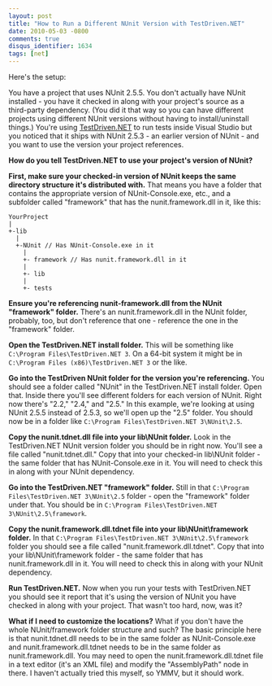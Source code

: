 ```yaml
---
layout: post
title: "How to Run a Different NUnit Version with TestDriven.NET"
date: 2010-05-03 -0800
comments: true
disqus_identifier: 1634
tags: [net]
---
```

Here's the setup:

You have a project that uses NUnit 2.5.5. You don't actually have NUnit
installed - you have it checked in along with your project's source as a
third-party dependency. (You did it that way so you can have different
projects using different NUnit versions without having to
install/uninstall things.) You're using
[TestDriven.NET](http://www.testdriven.net) to run tests inside Visual
Studio but you noticed that it ships with NUnit 2.5.3 - an earlier
version of NUnit - and you want to use the version your project
references.

**How do you tell TestDriven.NET to use your project's version of
NUnit?**

**First, make sure your checked-in version of NUnit keeps the same
directory structure it's distributed with.** That means you have a
folder that contains the appropriate version of NUnit-Console.exe, etc.,
and a subfolder called "framework" that has the nunit.framework.dll in
it, like this:

    YourProject
    |
    +-lib
      |
      +-NUnit // Has NUnit-Console.exe in it
        |
        +- framework // Has nunit.framework.dll in it
        |
        +- lib
        |
        +- tests

**Ensure you're referencing nunit-framework.dll from the NUnit
"framework" folder.** There's an nunit.framework.dll in the NUnit
folder, probably, too, but don't reference that one - reference the one
in the "framework" folder.

**Open the TestDriven.NET install folder.** This will be something like
`C:\Program Files\TestDriven.NET 3`. On a 64-bit system it might be in
`C:\Program Files (x86)\TestDriven.NET 3` or the like.

**Go into the TestDriven NUnit folder for the version you're
referencing.** You should see a folder called "NUnit" in the
TestDriven.NET install folder. Open that. Inside there you'll see
different folders for each version of NUnit. Right now there's "2.2,"
"2.4," and "2.5." In this example, we're looking at using NUnit 2.5.5
instead of 2.5.3, so we'll open up the "2.5" folder. You should now be
in a folder like `C:\Program Files\TestDriven.NET 3\NUnit\2.5`.

**Copy the nunit.tdnet.dll file into your lib\\NUnit folder.** Look in
the TestDriven.NET NUnit version folder you should be in right now.
You'll see a file called "nunit.tdnet.dll." Copy that into your
checked-in lib\\NUnit folder - the same folder that has
NUnit-Console.exe in it. You will need to check this in along with your
NUnit dependency.

**Go into the TestDriven.NET "framework" folder.** Still in that
`C:\Program Files\TestDriven.NET 3\NUnit\2.5` folder - open the
"framework" folder under that. You should be in
`C:\Program Files\TestDriven.NET 3\NUnit\2.5\framework`.

**Copy the nunit.framework.dll.tdnet file into your
lib\\NUnit\\framework folder.** In that
`C:\Program Files\TestDriven.NET 3\NUnit\2.5\framework` folder you
should see a file called "nunit.framework.dll.tdnet". Copy that into
your lib\\NUnit\\framework folder - the same folder that has
nunit.framework.dll in it. You will need to check this in along with
your NUnit dependency.

**Run TestDriven.NET.** Now when you run your tests with TestDriven.NET
you should see it report that it's using the version of NUnit you have
checked in along with your project. That wasn't too hard, now, was it?

**What if I need to customize the locations?** What if you don't have
the whole NUnit/framework folder structure and such? The basic principle
here is that nunit.tdnet.dll needs to be in the same folder as
NUnit-Console.exe and nunit.framework.dll.tdnet needs to be in the same
folder as nunit.framework.dll. You may need to open the
nunit.framework.dll.tdnet file in a text editor (it's an XML file) and
modify the "AssemblyPath" node in there. I haven't actually tried this
myself, so YMMV, but it should work.

